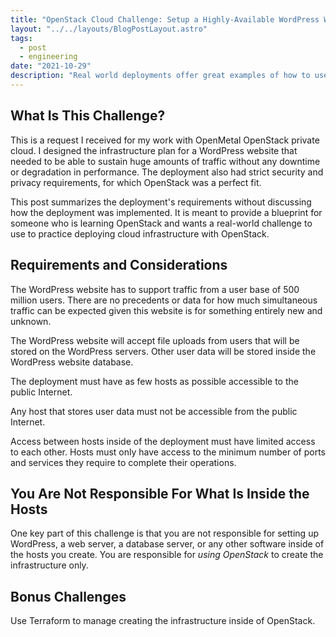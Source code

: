 ```yaml
---
title: "OpenStack Cloud Challenge: Setup a Highly-Available WordPress Website"
layout: "../../layouts/BlogPostLayout.astro"
tags:
  - post
  - engineering
date: "2021-10-29"
description: "Real world deployments offer great examples of how to use technology. Use OpenStack to setup cloud infrastructure to support a highly-available WordPress website."
---
```


## What Is This Challenge?

This is a request I received for my work with OpenMetal OpenStack private cloud. I designed the infrastructure plan for a WordPress website that needed to be able to sustain huge amounts of traffic without any downtime or degradation in performance. The deployment also had strict security and privacy requirements, for which OpenStack was a perfect fit.

This post summarizes the deployment's requirements without discussing how the deployment was implemented. It is meant to provide a blueprint for someone who is learning OpenStack and wants a real-world challenge to use to practice deploying cloud infrastructure with OpenStack.

## Requirements and Considerations

The WordPress website has to support traffic from a user base of 500 million users. There are no precedents or data for how much simultaneous traffic can be expected given this website is for something entirely new and unknown.

The WordPress website will accept file uploads from users that will be stored on the WordPress servers. Other user data will be stored inside the WordPress website database.

The deployment must have as few hosts as possible accessible to the public Internet.

Any host that stores user data must not be accessible from the public Internet.

Access between hosts inside of the deployment must have limited access to each other. Hosts must only have access to the minimum number of ports and services they require to complete their operations.

## You Are Not Responsible For What Is Inside the Hosts

One key part of this challenge is that you are not responsible for setting up WordPress, a web server, a database server, or any other software inside of the hosts you create. You are responsible for *using OpenStack* to create the infrastructure only.

## Bonus Challenges

Use Terraform to manage creating the infrastructure inside of OpenStack.